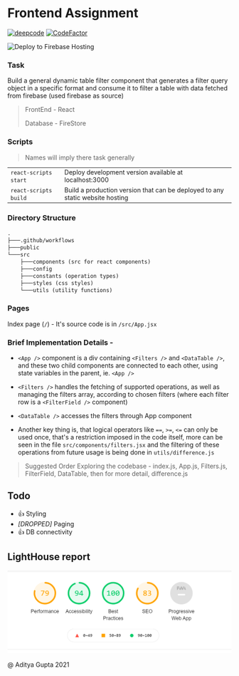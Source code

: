 # Frontend Assignment

[![deepcode](https://www.deepcode.ai/api/gh/badge?key=eyJhbGciOiJIUzI1NiIsInR5cCI6IkpXVCJ9.eyJwbGF0Zm9ybTEiOiJnaCIsIm93bmVyMSI6ImFkaS1nMTUiLCJyZXBvMSI6IkZyQXN0IiwiaW5jbHVkZUxpbnQiOmZhbHNlLCJhdXRob3JJZCI6MjIzMzksImlhdCI6MTYwOTY3OTQwM30.uZGXnylkl1b-PQGaRLI-djjRTbQpvVsSTQpalRQs5dM)](https://www.deepcode.ai/app/gh/adi-g15/FrAst/_/dashboard?utm_content=gh%2Fadi-g15%2FFrAst)
[![CodeFactor](https://www.codefactor.io/repository/github/adi-g15/frast/badge?s=013d0d30ebb266d8517171a3eb3434f38bb31b3a)](https://www.codefactor.io/repository/github/adi-g15/frast)

![Deploy to Firebase Hosting](https://github.com/adi-g15/FrAst/workflows/Deploy%20to%20Firebase%20Hosting/badge.svg)

### Task

Build a general dynamic table filter component that generates a filter query
object in a specific format and consume it to filter a table with data fetched from firebase (used firebase as source)

> FrontEnd - React
>
> Database - FireStore

### Scripts

> Names will imply there task generally

<table>
    <tbody>
        <tr>
            <td><code>react-scripts start</code></td>
            <td>Deploy development version available at localhost:3000</td>
        </tr>
        <tr>
            <td><code>react-scripts build</code></td>
            <td>Build a production version that can be deployed to any static website hosting</td>
        </tr>
    </tbody>
</table>

### Directory Structure

```
.
├───.github/workflows
├───public
└───src
    ├───components (src for react components)
    ├───config
    ├───constants (operation types)
    ├───styles (css styles)
    └───utils (utility functions)
```

### Pages
Index page (`/`) - It's source code is in `/src/App.jsx`

### Brief Implementation Details -
* `<App />` component is a div containing `<Filters />` and `<DataTable />`, and these two child components are connected to each other, using state variables in the parent, ie. `<App />`

* `<Filters />` handles the fetching of supported operations, as well as managing the filters array, according to chosen filters (where each filter row is a `<FilterField />` component)
* `<DataTable />` accesses the filters through App component

* Another key thing is, that logical operators like `==`, `>=`, `<=` can only be used once, that's a restriction imposed in the code itself, more can be seen in the file `src/components/filters.jsx` and the filtering of these operations from future usage is being done in `utils/difference.js`

 > Suggested Order Exploring the codebase - index.js, App.js, Filters.js, FilterField, DataTable, then for more detail, difference.js

## Todo
  * 👍 Styling
  * _\[DROPPED\]_ Paging
  * 👍 DB connectivity

## LightHouse report

<img src="./lightHouse.png" alt="LightHouse report" />

@ Aditya Gupta 2021
